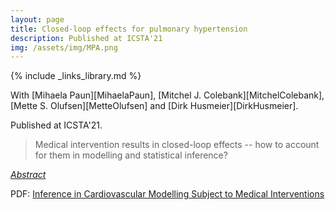 ```yaml
---
layout: page
title: Closed-loop effects for pulmonary hypertension
description: Published at ICSTA'21
img: /assets/img/MPA.png
---
```

{% include _links_library.md %}

<script type="text/javascript">
 function showhide(id) {
    var e = document.getElementById(id);
    e.style.display = (e.style.display == 'block') ? 'none' : 'block';
 }
</script>
   
With [Mihaela Paun][MihaelaPaun], [Mitchel J. Colebank][MitchelColebank], [Mette S. Olufsen][MetteOlufsen] and [Dirk Husmeier][DirkHusmeier].

Published at ICSTA'21.


> Medical intervention results in closed-loop effects -- how to account for them in modelling and statistical inference?

<i class="fa fa-sticky-note" aria-hidden="true"></i> <a href="javascript:showhide('2stage')">_Abstract_</a>
<div id="2stage" style="display:none;">
<p>  <div style="font-size:0.85em; text-align: justify;">Background: Pulmonary hypertension (PH), i.e., high blood pressure in the lungs, is a serious medical condition that can damage the right ventricle of the heart and ultimately lead to heart failure. Standard diagnostic procedures are based on right-heart catheterization, which is an invasive technique that can potentially have serious side effects. Recent methodological advancements in fluid dynamics modelling of the pulmonary blood circulation system promise to mathematically predict the blood pressure based on non-invasive measurements of the blood flow. Thus, subsequent to PH diagnostication, further investigations would no longer require catheterization. However, in order for these alternative techniques to be applicable in the clinic, accurate model calibration and parameter estimation are paramount. Medical interventions taken to combat high blood pressure (as predicted from the mathematical model) alter the underlying cardiovascular physiology, thus interfering with the parameter estimation procedure. In the present study, we have carried out a series of cardiovascular simulations to assess the reliability of cardiovascular physiological parameter estimation in the presence of medical interventions. Our principal result is that if the closed-loop effect of medical interventions is accounted for, the model calibration provides accurate parameter estimates. This finding has important implications for the applicability of cardio-physiological modelling in the clinical practice.
</div> </p>
</div>

<i class="fa fa-download fa-ld" aria-hidden="true"></i> PDF: <a class="page-link" href="{{ '/research/Paun, Borowska, Colebank, Olufsen, Husmeier - Inference in Cardiovascular Modelling Subject to Medical Interventions.pdf' | prepend: site.baseurl | prepend: site.url }}">Inference in Cardiovascular Modelling Subject to Medical Interventions</a>
